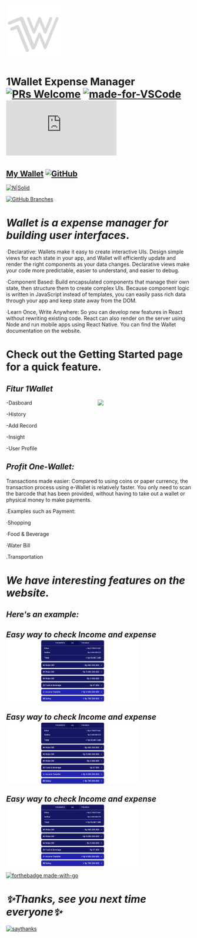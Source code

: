 <img src="https://raw.githubusercontent.com/ahmadfahrurrozi24/1Wallet/tester/public/img/logo.png" width="150px">

# 1Wallet Expense Manager   [![PRs Welcome](https://img.shields.io/badge/PRs-welcome-brightgreen.svg?style=flat-square)](http://makeapullrequest.com)    [![made-for-VSCode](https://img.shields.io/badge/Made%20for-VSCode-1f425f.svg)](https://code.visualstudio.com/)    [![GitHub commits](https://badgen.net/github/commits/Naereen/Strapdown.js)](https://GitHub.com/ahmadfahrurrozi24/1Wallet/commit/)   


## [My Wallet](http://127.0.0.1:8000/)     [![GitHub](https://badgen.net/badge/icon/github?icon=github&label)](https://github.com/ahmadfahrurrozi24/1Wallet) 



[![N|Solid](https://cldup.com/dTxpPi9lDf.thumb.png)](https://nodesource.com/products/nsolid)   

[![GitHub Branches](https://badgen.net/github/branches/ahmadfahrurrozi24/1Wallet)](https://github.com/ahmadfahrurrozi24/1Wallet/)


# _Wallet is a expense manager for building user interfaces_.

   ·Declarative: Wallets make it easy to create interactive UIs. Design simple views for each state in your app, and Wallet will efficiently update and render the right components as your data changes. Declarative views make your code more predictable, easier to understand, and easier to debug.

  ·Component Based: Build encapsulated components that manage their own state, then structure them to create complex UIs. Because component logic is written in JavaScript instead of templates, you can easily pass rich data through your app and keep state away from the DOM.

  ·Learn Once, Write Anywhere: So you can develop new features in React without rewriting existing code. React can also render on the server using Node and run mobile apps using React Native.
You can find the Wallet documentation on the website.

# Check out the Getting Started page for a quick feature.

## _Fitur 1Wallet_
 
 -Dasboard                     <img align="right" src="https://cdn.dribbble.com/users/1162077/screenshots/3848914/programmer.gif" width="255px">
 
 -History                          
 
 -Add Record
 
 -Insight
 
 -User Profile



## _Profit One-Wallet:_
Transactions made easier:
Compared to using coins or paper currency, the transaction process using e-Wallet is relatively faster.
You only need to scan the barcode that has been provided, without having to take out a wallet or physical money to make payments.

.Examples such as Payment:

·Shopping

·Food & Beverage

·Water Bill

.Transportation


# _We have interesting features on the website._
  
  
## _Here's an example:_


## _Easy way to check Income and expense_               <img align="middle" src="https://raw.githubusercontent.com/ahmadfahrurrozi24/1Wallet/main/public/img/history.png" width="360px">
 
 
## _Easy way to check Income and expense_               <img align="middle" src="https://raw.githubusercontent.com/ahmadfahrurrozi24/1Wallet/main/public/img/history.png" width="360px">


## _Easy way to check Income and expense_               <img align="middle" src="https://raw.githubusercontent.com/ahmadfahrurrozi24/1Wallet/main/public/img/history.png" width="360px">




[![forthebadge made-with-go](http://ForTheBadge.com/images/badges/made-with-go.svg)](http://127.0.0.1:8000/register)




# _✨Thanks, see you next time everyone✨_

 [![saythanks](https://img.shields.io/badge/say-thanks-ff69b4.svg)](https://github.com/ahmadfahrurrozi24?tab=repositories/to/ahmadfahrurrozi24)






